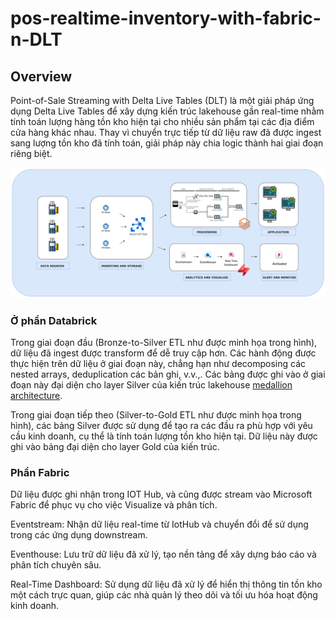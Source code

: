# pos-realtime-inventory-with-fabric-n-DLT

## Overview

Point-of-Sale Streaming with Delta Live Tables (DLT) là một giải pháp ứng dụng Delta Live Tables để xây dựng kiến trúc lakehouse gần real-time nhằm tính toán lượng hàng tồn kho hiện tại cho nhiều sản phẩm tại các địa điểm cửa hàng khác nhau. Thay vì chuyển trực tiếp từ dữ liệu raw đã được ingest sang lượng tồn kho đã tính toán, giải pháp này chia logic thành hai giai đoạn riêng biệt.</p>

<img src='./Code/flow-of-project.png' width=800>

### Ở phần Databrick
Trong giai đoạn đầu (Bronze-to-Silver ETL như được minh họa trong hình), dữ liệu đã ingest được transform để dễ truy cập hơn. Các hành động được thực hiện trên dữ liệu ở giai đoạn này, chẳng hạn như decomposing các nested arrays, deduplication các bản ghi, v.v.,. Các bảng được ghi vào ở giai đoạn này đại diện cho layer Silver của kiến trúc lakehouse [medallion architecture](https://databricks.com/glossary/medallion-architecture).

Trong giai đoạn tiếp theo (Silver-to-Gold ETL như được minh họa trong hình), các bảng Silver được sử dụng để tạo ra các đầu ra phù hợp với yêu cầu kinh doanh, cụ thể là tính toán lượng tồn kho hiện tại. Dữ liệu này được ghi vào bảng đại diện cho layer Gold của kiến trúc.

### Phần Fabric
Dữ liệu được ghi nhận trong IOT Hub, và cũng được stream vào Microsoft Fabric để phục vụ cho việc Visualize và phân tích.

Eventstream: Nhận dữ liệu real-time từ IotHub và chuyển đổi để sử dụng trong các ứng dụng downstream.

Eventhouse: Lưu trữ dữ liệu đã xử lý, tạo nền tảng để xây dựng báo cáo và phân tích chuyên sâu.

Real-Time Dashboard: Sử dụng dữ liệu đã xử lý để hiển thị thông tin tồn kho một cách trực quan, giúp các nhà quản lý theo dõi và tối ưu hóa hoạt động kinh doanh.

